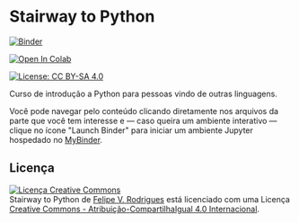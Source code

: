# Stairway to Python

[![Binder](https://mybinder.org/badge.svg)](https://mybinder.org/v2/gh/fbidu/stairway-to-python/main)

[![Open In Colab](https://colab.research.google.com/assets/colab-badge.svg)](https://colab.research.google.com/github/fbidu/stairway-to-python/)

[![License: CC BY-SA 4.0](https://img.shields.io/badge/License-CC%20BY--SA%204.0-lightgrey.svg)](https://creativecommons.org/licenses/by-sa/4.0/)

Curso de introdução a Python para pessoas vindo de outras linguagens.

Você pode navegar pelo conteúdo clicando diretamente nos arquivos da parte que você tem interesse e — caso queira um ambiente interativo — clique no ícone "Launch Binder" para iniciar um ambiente Jupyter hospedado no [MyBinder](https://mybinder.org/).

## Licença

<a rel="license" href="http://creativecommons.org/licenses/by-sa/4.0/"><img alt="Licença Creative Commons" style="border-width:0" src="https://i.creativecommons.org/l/by-sa/4.0/88x31.png" /></a><br /><span xmlns:dct="http://purl.org/dc/terms/" property="dct:title">Stairway to Python</span> de <a xmlns:cc="http://creativecommons.org/ns#" href="https://github.com/fbidu/stairway-to-python" property="cc:attributionName" rel="cc:attributionURL">Felipe V. Rodrigues</a> está licenciado com uma Licença <a rel="license" href="http://creativecommons.org/licenses/by-sa/4.0/">Creative Commons - Atribuição-CompartilhaIgual 4.0 Internacional</a>.
